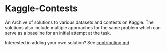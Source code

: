 # Kaggle-Contests
An Archive of solutions to various datasets and contests on Kaggle. The solutions also include multiple approaches for the same problem which can serve as a baseline for an initial attempt at the task.

Interested in adding your own solution? See [contributing.md](contributing.md)
